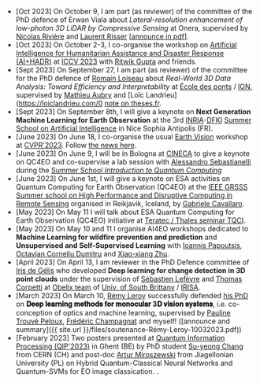 * \[Oct 2023\] On October 9, I am part (as reviewer) of the committee of the PhD defence of Erwan Viala about _Lateral-resolution enhancement of low-photon 3D LiDAR by Compressive Sensing_ at Onera, supervised by [Nicolas Rivière](http://www.website.riviere.fr/) and [Laurent Risser](http://laurent.risser.free.fr/) [[announce in pdf](https://www.onera.fr/sites/default/files/actualites/agenda/theses/soutenance-Erwan-Viala-09102023.pdf)].
* \[Oct 2023\] On October 2-3, I co-organise the workshop on [Artificial Intelligence for Humanitarian Assistance and Disaster Response (AI+HADR)](https://www.hadr.ai/home) at [ICCV 2023](https://iccv2023.thecvf.com/) with [Ritwik Gupta](https://ritwikgupta.me/) and friends.
* \[Sept 2023\] On September 27, I am part (as reviewer) of the committee for the PhD defence of [Romain Loiseau](https://romainloiseau.fr/) about _Real-World 3D Data Analysis: Toward Efficiency and Interpretability_ at [École des ponts](https://ecoledesponts.fr/en) / [IGN](https://www.ign.fr/), supervised by [Mathieu Aubry](http://imagine.enpc.fr/~aubrym/) and [Loïc Landrieu](https://loiclandrieu.com/0 [note on theses.fr](https://www.theses.fr/s276027).
* \[Sept 2023\] On September 8th, I will give a keynote on **Next Generation Machine Learning for Earth Observation** at the 3rd [INRIA](https://www.inria.fr/en)-[DFKI](https://www.dfki.de/en/web/) [Summer School on Artificial Intelligence](https://idessai.eu/) in Nice Sophia Antipolis (FR).
* \[June 2023\] On June 18, I co-organise the usual [Earth Vision](https://www.grss-ieee.org/events/earthvision-2023/) workshop at [CVPR'2023](https://cvpr2023.thecvf.com/). Follow [the news here](https://twitter.com/earthvisionws).
* \[June 2023\] On June 9, I will be in Bologna at [CINECA](https://www.cineca.it/en) to give a keynote on QC4EO and co-supervise a lab session with [Alessandro Sebastianelli](https://scholar.google.com/citations?user=WoTTS-UAAAAJ&hl=it) during the [Summer School *Introduction to Quantum Computing*](https://eventi.cineca.it/en/hpc/introduction-quantum-computing-school/bologna-20230605)
* \[June 2023\] On June 1st, I will give a keynote on ESA activities on Quantum Computing for Earth Observation (QC4EO) at the [IEEE GRSSS](https://www.grss-ieee.org/) [Summer school on High Performance and Disruptive Computing in Remote Sensing](https://www.hdc-rs.com/) organised in Reikjavik, Iceland, by [Gabriele Cavallaro](https://www.gabriele-cavallaro.com/). 
* \[May 2023\] On May 11 I will talk about ESA Quantum Computing for Earth Observation (QC4EO) initiative at [Teratec / Thales seminar TQCI](https://teratec.eu/Seminaires/TQCI/2023/Seminaire_TQCI-230511-UK.html).
* \[May 2023\] On May 10 and 11 I organise AI4EO workshops dedicated to **Machine Learning for wildfire prevention and prediction** and **Unsupervised and Self-Supervised Learning** with [Ioannis Papoutsis](https://www.astro.noa.gr/en/staff/research-personnel/papoutsis-ioannis/), [Octavian Corneliu Dumitru](https://www.dlr.de/eoc/en/desktopdefault.aspx/tabid-5242/8788_read-23921/sortby-lastname/) and [Xiao-xiang Zhu](https://www.professoren.tum.de/en/zhu-xiaoxiang).
* \[April 2023\] On April 13, I am reviewer in the PhD Defence committee of [Iris de Gélis](https://www.theses.fr/s235771) who developed **Deep learning for change detection in 3D point clouds** under the supervision of [Sébastien Lefèvre](http://people.irisa.fr/Sebastien.Lefevre/) and [Thomas Corpetti](https://perso.univ-rennes2.fr/thomas.corpetti) at [Obelix team](https://www-obelix.irisa.fr/) of [Univ. of South Brittany](https://www.univ-ubs.fr/fr/index.html) / [IRISA](https://www.irisa.fr/).
* \[March 2023\] On March 10, [Rémy Leroy](https://www.linkedin.com/in/remy-leroy/) successfully defended [his PhD](https://www.theses.fr/s240079) on **𝐃𝐞𝐞𝐩 𝐥𝐞𝐚𝐫𝐧𝐢𝐧𝐠 𝐦𝐞𝐭𝐡𝐨𝐝𝐬 𝐟𝐨𝐫 𝐦𝐨𝐧𝐨𝐜𝐮𝐥𝐚𝐫 3𝐃 𝐯𝐢𝐬𝐢𝐨𝐧 𝐬𝐲𝐬𝐭𝐞𝐦𝐬**, i.e. co-conception of optics and machine learning, supervised by [Pauline Trouvé Peloux](https://ptrouve.github.io/), [Frédéric Champagnat](https://scholar.google.com/citations?user=3wGLFpMAAAAJ&hl=en) and myself! ([announce and summary]({{ site.url }}/files/soutenance-Rémy-Leroy-10032023.pdf))
* \[February 2023\] Two posters presented at [Quantum Information Processing (QIP'2023)](https://indico.cern.ch/event/1175020/) in Ghent (BE) by PhD student [Su-yeong Chang](https://people.epfl.ch/su.chang/?lang=en) from CERN (CH) and post-doc [Artur Miroszewski](https://scholar.google.com/citations?user=3ayjWdYAAAAJ&hl=en) from Jiagellonian University (PL) on Hybrid Quantum-Classical Neural Networks and Quantum-SVMs for EO image classication.
.










